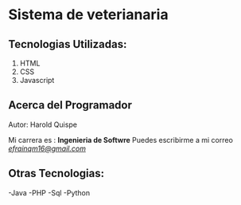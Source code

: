 # Sistema de veterianaria
## Tecnologias Utilizadas:
1. HTML
2. CSS
3. Javascript

## Acerca del Programador 
Autor: Harold Quispe

Mi carrera es : **Ingenieria de Softwre**
Puedes escribirme a mi correo *efrainqm16@gmail.com*

## Otras Tecnologias:
-Java
-PHP
-Sql
-Python